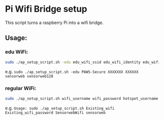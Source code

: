 # Pi Wifi Bridge setup
This script turns a raspberry Pi into a wifi bridge.

## Usage:
### edu WiFi:
```bash
sudo ./ap_setup_script.sh -edu edu_wifi_ssid edu_wifi_identity edu_wifi_password hotspot_username hotspot_password
```
e.g. ```sudo ./ap_setup_script.sh -edu PAWS-Secure XXXXXXX XXXXXX sensorweb sensorweb128```

### regular WiFi:
```bash
sudo ./ap_setup_script.sh wifi_username wifi_password hotspot_username hotspot_password
```
e.g. ```Usage: sudo ./ap_setup_script.sh Existing_wifi Existing_wifi_password SensorwebWifi sensorweb```